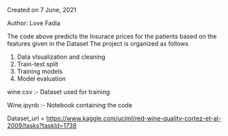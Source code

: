 Created on 7 June, 2021

Author: Love Fadia

The code above predicts the Insurace prices for the patients based on the features given in the Dataset The project is organized as follows
 
 1) Data vIsualization and cleaning
 2) Train-test split
 3) Training models
 4) Model evaluation

wine.csv :- Dataset used for training

Wine.ipynb :- Notebook containing the code

Dataset_url = https://www.kaggle.com/uciml/red-wine-quality-cortez-et-al-2009/tasks?taskId=1738
